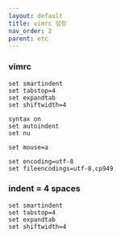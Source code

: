 ```yaml
---
layout: default
title: vimrc 설정
nav_order: 2
parent: etc
---
```


### vimrc

```
set smartindent
set tabstop=4
set expandtab
set shiftwidth=4

syntax on
set autoindent
set nu

set mouse=a

set encoding=utf-8
set fileencodings=utf-8,cp949
```

### indent = 4 spaces

```
set smartindent
set tabstop=4
set expandtab
set shiftwidth=4
```
